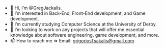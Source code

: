 - 👋 Hi, I’m @GregJackalis.
- 👀 I’m interested in Back-End, Front-End development, and Game development.
- 🌱 I’m currently studying Computer Science at the University of Derby.
- 📖 I’m looking to work on any projects that will offer me essential knowledge about software engineering, game development, and more.
- 📫 How to reach me => Email: grigoriosTsakalis@gmail.com
